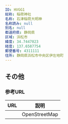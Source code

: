 ```yaml
---
ID: HVGG1
総称: 稲荷神社
名称: 石津稲荷大明神
名称読み: null
別名: null
都道府県: 静岡県
区域: 浜松市
緯度: 34.7447023
経度: 137.6587754
郵便番号: 4311111
住所: 静岡県浜松市中央区伊左地町
---
```


## その他

### 参考URL

| URL | 説明          |
| --- | ------------- |
|     | OpenStreetMap |

